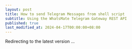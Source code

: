 ```yaml
---
layout: post
title: How to send Telegram Messages from shell script
subtitle: Using the WhatsMate Telegram Gateway REST API
published: true
last_modified_at: 2024-04-17T00:00:00+08:00
---
```



<script>
    function pageRedirect() {
        window.location.replace("/2022-06-16-send-telegram-message-shell-script/");
    }      
    setTimeout("pageRedirect()", 1000);
</script>

Redirecting to the latest version ...
